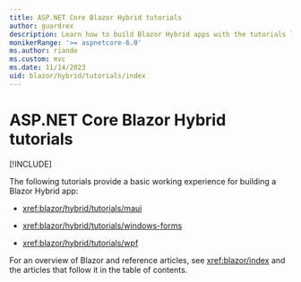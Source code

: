 ```yaml
---
title: ASP.NET Core Blazor Hybrid tutorials
author: guardrex
description: Learn how to build Blazor Hybrid apps with the tutorials listed in this article.
monikerRange: '>= aspnetcore-6.0'
ms.author: riande
ms.custom: mvc
ms.date: 11/14/2023
uid: blazor/hybrid/tutorials/index
---
```

# ASP.NET Core Blazor Hybrid tutorials

[!INCLUDE[](~/includes/not-latest-version.md)]

The following tutorials provide a basic working experience for building a Blazor Hybrid app:

* <xref:blazor/hybrid/tutorials/maui>

* <xref:blazor/hybrid/tutorials/windows-forms>

* <xref:blazor/hybrid/tutorials/wpf>

For an overview of Blazor and reference articles, see <xref:blazor/index> and the articles that follow it in the table of contents.
